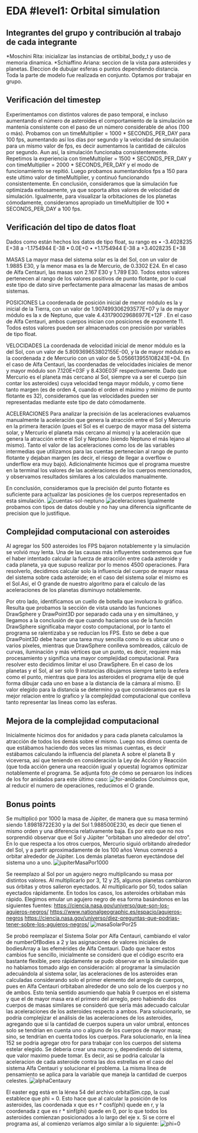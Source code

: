 # EDA #level1: Orbital simulation

## Integrantes del grupo y contribución al trabajo de cada integrante

*Moschini Rita: inicializar las instancias de ortibital_body_t y uso de memoria dinamica.
*Schiaffino Ariana: seccion de la vista para asteroides y planetas. Eleccion de dubujar esferas o
puntos dependiendo distancia.
Toda la parte de modelo fue realizada en conjunto. Optamos por trabajar en grupo.


## Verificación del timestep

Experimentamos con distintos valores de paso temporal, e incluso aumentando el número de asteroides
el comportamiento de la simulación se mantenía consistente con el paso de un número considerable de
años (100 o más). Probamos con un timeMultiplier = 1000 * SECONDS_PER_DAY para 100 fps, aumentando
así los días por segundo y la velocidad de simulación para un mismo valor de fps, es decir 
aumentamos la cantidad de cálculos por segundo. Aun así, la simulación funcionaba consistentemente. 
Repetimos la experiencia con timeMultiplier = 1500 * SECONDS_PER_DAY y con
timeMultiplier = 2000 * SECONDS_PER_DAY  y el modo de funcionamiento se repitió. Luego probamos 
aumentandolos fps a 150 para este ultimo valor de timeMultiplier, y continuó funcionando 
consistentemente.
En conclusión, consideramos que la simulación fue optimizada exitosamente, ya que soporta altos 
valores de velocidad de simulación. Igualmente, para visualizar la orbitaciones de los planetas
cómodamente, consideramos apropiado un timeMultiplier de 100 * SECONDS_PER_DAY a 100 fps.



## Verificación del tipo de datos float

Dados como están hechos los datos de tipo float, su rango es
•	-3.4028235 E+38 a -1.1754944 E-38
•	0.0E+0
•	+1.1754944 E-38 a +3.4028235 E+38

MASAS
La mayor masa del sistema solar es la del Sol, con un valor de 1.9885 E30, y la menor masa es la de
Mercurio, de 0.3302 E24. En el caso de Alfa Centauri, las masas son 2.167 E30 y 1.789 E30. Todos 
estos valores pertenecen al rango de los valores positivos de punto flotante, por lo cual este tipo
de dato sirve perfectamente para almacenar las masas de ambos sistemas.

POSICIONES
La coordenada de posición inicial de menor módulo es la y inicial de la Tierra, con un valor de 
1.907499306293577E+07 y la de mayor módulo es la x de Neptuno, que vale 4.431790029686977E+12F .
En el caso de Alfa Centauri, ambos cuerpos inician con posiciones de exponente 11. Todos estos 
valores pueden ser almacenados con precisión por variables de tipo float.

VELOCIDADES
La coordenada de velocidad inicial de menor módulo es la del Sol, con un valor de 
5.809369653802155E-00, y la de mayor módulo es la coordenada z de Mercurio con un valor de
5.056613955108243E+04. En el caso de Alfa Centauri, las coordenadas de velocidades iniciales de
menor y mayor módulo son 7.120E+03F y 8.430E03F respectivamente. Dado que Mercurio es el planeta
más cercano al Sol, siempre va a ser el cuerpo (sin contar los asteroides) cuya velocidad tenga
mayor módulo, y como tiene tanto margen (es de orden 4, cuando el orden el máximo y mínimo de punto
flotante es 32), consideramos que las velocidades pueden ser representadas mediante este tipo de
dato cómodamente.

ACELERACIONES
Para analizar la precisión de las aceleraciones evaluamos manualmente la aceleración que genera la
atracción entre el Sol y Mercurio en la primera iteración (pues el Sol es el cuerpo de mayor masa
del sistema solar, y Mercurio el planeta más cercano al mismo) y la aceleración que genera la 
atracción entre el Sol y Neptuno (siendo Neptuno el más lejano al mismo). Tanto el valor de las 
aceleraciones como los de las variables intermedias que utilizamos para las cuentas pertenecían al 
rango de punto flotante y dejaban margen (es decir, el riesgo de llegar a overflow o underflow era
muy bajo). Adicionalmente hicimos que el programa muestre en la terminal los valores de las 
aceleraciones de los cuerpos mencionados, y observamos resultados similares a los calculados manualmente.

En conclusión, consideramos que la precisión del punto flotante es suficiente para actualizar las
posiciones de los cuerpos representados en esta simulación.
![cuentas-sol-neptuno](https://github.com/user-attachments/assets/124a0ab9-ff6c-474f-96a0-9fadbc17c485)
![aceleraciones](https://github.com/user-attachments/assets/a0c9a90c-74c3-4415-aaed-ded2bd35dd49)
Igualmente probamos con tipos de datos double y no hay una diferencia significante de precision que lo justifique.

## Complejidad computacional con asteroides
Al agregar los 500 asteroides los FPS bajaron notablemente y la simulación se volvió muy lenta. Una
de las causas más influyentes sostenemos que fue el haber intentado calcular la fuerza de atracción 
entre cada asteroide y cada planeta, ya que supuso realizar por lo menos 4500 operaciones. Para 
resolverlo, decidimos calcular solo la influencia del cuerpo de mayor masa del sistema sobre cada 
asteroide; en el caso del sistema solar el mismo es el Sol.Asi, el O grande de nuestro algoritmo para el calculo de las
aceleraciones de los planetas disminuyo notablemente.

Por otro lado, identificamos un cuello de botella que involucra lo gráfico. Resulta que  probamos 
la sección de vista usando las funciones DrawSphere y DrawPoint3D por separado cada una y en 
simultáneo, y llegamos a la conclusión de que cuando hacíamos uso de la función DrawSphere 
significaba mayor costo computacional, por lo tanto el programa se ralentizaba y se reducían los FPS.
Esto se debe a que DrawPoint3D debe hacer una tarea muy sencilla como lo es ubicar uno o varios
píxeles, mientras que DrawSphere conlleva sombreados, cálculo de curvas, iluminación y más vértices 
que un punto, es decir, requiere más procesamiento y significa una mayor complejidad computacional.
Para resolver esto decidimos limitar el uso DrawSphere. En el caso de los planetas y el Sol, al ser
solo 9 instancias dibujamos siempre tanto la esfera como el punto, mientras que para los asteroides
el programa elije de qué forma dibujar cada uno en base a la distancia de la cámara al mismo.
El valor elegido para la distancia se determino ya que consideramos que es la mejor 
relacion entre lo grafico y la complejidad computacional que conlleva tanto representar las lineas como las esferas.



## Mejora de la complejidad computacional
Inicialmente hicimos dos for anidados y para cada planeta calculamos la atracción de todos los demás
sobre el mismo. Luego nos dimos cuenta de que estábamos haciendo dos veces las mismas cuentas, es 
decir estábamos calculando la influencia del planeta A sobre el planeta B y viceversa, así que 
teniendo en consideración la Ley de Acción y Reacción (que toda acción genera una reacción igual 
y opuesta) logramos optimizar notablemente el programa. Se adjunta foto de cómo se pensaron los 
índices de los for anidados para este último caso:
![for-anidados](https://github.com/user-attachments/assets/2b0a1eb3-f6eb-4779-994d-f9f474266e67)
Concluimos que, al reducir el numero de operaciones, reducimos el O grande.

## Bonus points
Se multiplicó por 1000 la masa de Júpiter, de manera que su masa terminó siendo 1.89818722E30
y la del Sol 1.988500E230, es decir que tienen el mismo orden y una diferencia relativamente baja.
Es por esto que no nos sorprendió observar que el Sol y Júpiter "orbitaban uno alrededor del otro". 
En lo que respecta a los otros cuerpos, Mercurio siguió orbitando alrededor del Sol, y a partir 
aproximadamente de los 100 años Venus comenzó a orbitar alrededor de Júpiter. Los demás planetas
fueron eyectándose del sistema uno a uno.
![jupiterMasaPor1000](https://github.com/user-attachments/assets/57979b52-1ba4-447e-aa73-b948bd7ae1c2)

Se reemplazo al Sol por un agujero negro multiplicando su masa por distintos valores. Al
multiplicarlo por 3, 12 y 25, algunos planetas cambiaron sus órbitas y otros salieron eyectados. Al 
multiplicarlo por 50, todos salían eyectados rápidamente. En todos los casos, los asteroides
orbitaban más rápido.
Elegimos emular un agujero negro de esa forma basándonos en las siguientes fuentes:
https://ciencia.nasa.gov/universo/que-son-los-agujeros-negros/
https://www.nationalgeographic.es/espacio/agujeros-negros
https://ciencia.nasa.gov/universo/diez-preguntas-que-podrias-tener-sobre-los-agujeros-negros/
![masaSolarPor25](https://github.com/user-attachments/assets/77407763-8629-48a8-9d20-46475a4fe87b)

Se probó reemplazar el Sistema Solar por Alfa Centauri, cambiando el valor de numberOfBodies a 2
y las asignaciones de valores iniciales de bodiesArray a las efemérides de Alfa Centauri. Dado que 
hacer estos cambios fue sencillo, inicialmente se consideró que el código escrito era bastante
flexible, pero rápidamente se pudo observar en la simulación que no habíamos tomado algo en
consideración: al programar la simulación adecuándola al sistema solar, las aceleraciones de los 
asteroides eran calculadas considerando solo el primer elemento del arreglo de cuerpos, pues en 
Alfa Centauri orbitaban alrededor de uno solo de los cuerpos y no de ambos. Esto tenía sentido 
asumiendo que había 9 cuerpos en el sistema y que el de mayor masa era el primero del arreglo,
pero habiendo dos cuerpos de masas similares se consideró que sería más adecuado calcular las 
aceleraciones de los asteroides respecto a ambos. Para solucionarlo, se podría complejizar el 
análisis de las aceleraciones de los asteroides, agregando que si la cantidad de cuerpos supera un 
valor umbral, entonces solo se tendrían en cuenta uno o alguno de los cuerpos de mayor masa; sino, 
se tendrían en cuenta todos los cuerpos.
Para solucionarlo, en la linea 152 se podria agregar otro for para trabajar con los cuerpos del 
sistema estelar elegido. Se deberia crear una macro y, dependiendo del sistema, que valor maximo
puede tomar. Es decir, asi se podria calcular la aceleracion de cada asteroide contra las dos 
estrellas en el caso del sistema Alfa Centauri y solucionar el problema. La misma linea de pensamiento
se aplica para la variable que maneja la cantidad de cuerpos celestes.
![alphaCentaury](https://github.com/user-attachments/assets/0bc5bc47-6a98-4f67-8237-5493dc27b20b)


El easter egg está en la lénea 54 del archivo orbitalSim.cpp, la cual establece que phi = 0. Esto
hace que al calcular la posición de los asteroides, las coordenada x que es r * cosf(phi) quede en 
r, y la coordenada z que es r * sinf(phi) quede en 0, por lo que todos los asteroides comienzan
posicionados a lo largo del eje x. Si se corre el programa así, al comienzo veríamos algo similar a
lo siguiente:
![phi=0](https://github.com/user-attachments/assets/97a79782-65b4-4209-906b-139f39035162)
